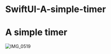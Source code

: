 # SwiftUI-A-simple-timer
# A simple timer
![IMG_0519](https://github.com/user-attachments/assets/10b130cc-abb8-4e0a-ba95-80cfd5405a51)
